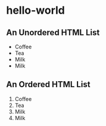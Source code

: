 # hello-world
<!DOCTYPE html>
<html>
<body>

<h2>An Unordered HTML List</h2>

<ul>
  <li>Coffee</li>
  <li>Tea</li>
  <li>Milk</li>
  <li>Milk</li>
</ul>  

<h2>An Ordered HTML List</h2>

<ol>
  <li>Coffee</li>
  <li>Tea</li>
  <li>Milk</li>
  <li>Milk</li>
</ol> 

</body>
</html>
